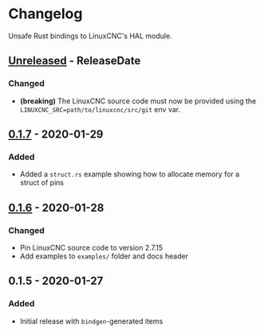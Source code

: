 # Changelog

Unsafe Rust bindings to LinuxCNC's HAL module.

<!-- next-header -->

## [Unreleased] - ReleaseDate

### Changed

- **(breaking)** The LinuxCNC source code must now be provided using the `LINUXCNC_SRC=path/to/linuxcnc/src/git` env var.

## [0.1.7] - 2020-01-29

### Added

- Added a `struct.rs` example showing how to allocate memory for a struct of pins

## [0.1.6] - 2020-01-28

### Changed

- Pin LinuxCNC source code to version 2.7.15
- Add examples to `examples/` folder and docs header

## 0.1.5 - 2020-01-27

### Added

- Initial release with `bindgen`-generated items

<!-- next-url -->

[unreleased]: https://github.com/jamwaffles/linuxcnc-hal-rs/compare/linuxcnc-hal-sys-v0.1.7...HEAD
[0.1.7]: https://github.com/jamwaffles/linuxcnc-hal-rs/compare/linuxcnc-hal-v0.1.6...linuxcnc-hal-sys-v0.1.7
[0.1.6]: https://github.com/jamwaffles/linuxcnc-hal-rs/compare/linuxcnc-hal-v0.1.5...linuxcnc-hal-v0.1.6
